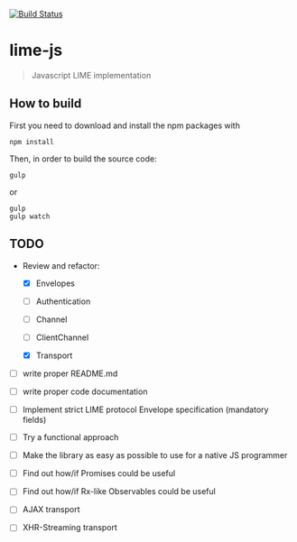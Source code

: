 [![Build Status](https://travis-ci.org/takenet/lime-js.svg)](https://travis-ci.org/takenet/lime-js)

# lime-js
> Javascript LIME implementation

## How to build
First you need to download and install the npm packages with
```
npm install
```

Then, in order to build the source code:
```
gulp
```
or
```
gulp
gulp watch
```

## TODO
- Review and refactor:
    * [X] Envelopes
    * [ ] Authentication
    * [ ] Channel
    * [ ] ClientChannel
    * [X] Transport


- [ ] write proper README.md
- [ ] write proper code documentation
- [ ] Implement strict LIME protocol Envelope specification (mandatory fields)
- [ ] Try a functional approach
- [ ] Make the library as easy as possible to use for a native JS programmer


- [ ] Find out how/if Promises could be useful
- [ ] Find out how/if Rx-like Observables could be useful


- [ ] AJAX transport
- [ ] XHR-Streaming transport
